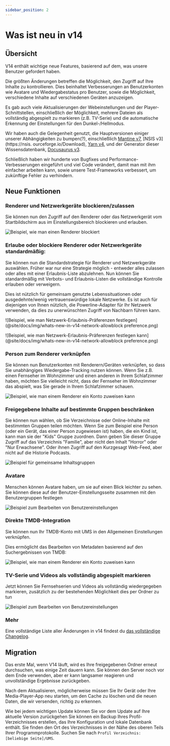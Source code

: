 ```yaml
---
sidebar_position: 2
---
```


# Was ist neu in v14

## Übersicht

V14 enthält wichtige neue Features, basierend auf dem, was unsere Benutzer gefordert haben.

Die größten Änderungen betreffen die Möglichkeit, den Zugriff auf Ihre Inhalte zu kontrollieren. Dies beinhaltet Verbesserungen an Benutzerkonten wie Avatare und Wiedergabestatus pro Benutzer, sowie die Möglichkeit, verschiedene Inhalte auf verschiedenen Geräten anzuzeigen.

Es gab auch viele Aktualisierungen der Webeinstellungen und der Player-Schnittstellen, einschließlich der Möglichkeit, mehrere Dateien als vollständig abgespielt zu markieren (z.B. TV-Serie) und die automatische Erkennung der Einstellungen für den Dunkel-/Hellmodus.

Wir haben auch die Gelegenheit genutzt, die Hauptversionen einiger unserer Abhängigkeiten zu bumpen(?), einschließlich [Mantine v7](https://mantine.dev/), [NSIS v3](https://nsis. ourceforge.io/Download), [Yarn v4](https://yarnpkg.com/), und der Generator dieser Wissensdatenbank, [Docusaurus v3](https://docusaurus.io/).

Schließlich haben wir hunderte von Bugfixes und Performance-Verbesserungen eingeführt und viel Code verändert, damit man mit ihm einfacher arbeiten kann, sowie unsere Test-Frameworks verbessert, um zukünftige Fehler zu verhindern.

## Neue Funktionen

### Renderer und Netzwerkgeräte blockieren/zulassen

Sie können nun den Zugriff auf den Renderer oder das Netzwerkgerät vom Startbildschirm aus im Einstellungsbereich blockieren und erlauben.

![Beispiel, wie man einen Renderer blockiert](@site/docs/img/whats-new-in-v14-block-renderer.png)

### Erlaube oder blockiere Renderer oder Netzwerkgeräte standardmäßig:

Sie können nun die Standardstrategie für Renderer und Netzwerkgeräte auswählen. Früher war nur eine Strategie möglich - entweder alles zulassen oder alles mit einer Erlaubnis-Liste abzulehnen. Nun können Sie standardmäßig mit Verbots- und Erlaubnis-Listen die vollständige Kontrolle erlauben oder verweigern.

Dies ist nützlich für gemeinsam genutzte Lebenssituationen oder ausgedehnte/wenig vertrauenswürdige lokale Netzwerke. Es ist auch für diejenigen von Ihnen nützlich, die Powerline-Adapter für Ihr Netzwerk verwenden, da dies zu unerwünschten Zugriff von Nachbarn führen kann.

![Beispiel, wie man Netzwerk-Erlaubnis-Präferenzen festlegen](@site/docs/img/whats-new-in-v14-network-allowblock preference.png)

![Beispiel, wie man Netzwerk-Erlaubnis-Präferenzen festlegen kann](@site/docs/img/whats-new-in-v14-network-allowblock preference.png)

### Person zum Renderer verknüpfen

Sie können nun Benutzerkonten mit Renderern/Geräten verknüpfen, so dass Sie unabhängiges Wiedergabe-Tracking nutzen können. Wenn Sie z.B. einen Fernseher im Wohnzimmer und einen anderen in Ihrem Schlafzimmer haben, möchten Sie vielleicht nicht, dass der Fernseher im Wohnzimmer das abspielt, was Sie gerade in Ihrem Schlafzimmer schauen.

![Beispiel, wie man einem Renderer ein Konto zuweisen kann](@site/docs/img/whats-new-in-v14-assign-account-to-renderer.png)

### Freigegebene Inhalte auf bestimmte Gruppen beschränken

Sie können nun wählen, ob Sie Verzeichnisse oder Online-Inhalte mit bestimmten Gruppen teilen möchten. Wenn Sie zum Beispiel eine Person (oder ein Gerät, das einer Person zugewiesen ist) haben, die ein Kind ist, kann man sie der "Kids" Gruppe zuordnen. Dann geben Sie dieser Gruppe Zugriff auf das Verzeichnis "Familie", aber nicht den Inhalt "Horror" oder "Nur Erwachsene". Oder ihnen Zugriff auf den Kurzgesagt Web-Feed, aber nicht auf die Historie Podcasts.

![Beispiel für gemeinsame Inhaltsgruppen](@site/docs/img/whats-new-in-v14-shared-content-group.png)

### Avatare

Menschen können Avatare haben, um sie auf einen Blick leichter zu sehen. Sie können diese auf der Benutzer-Einstellungsseite zusammen mit den Benutzergruppen festlegen

![Beispiel zum Bearbeiten von Benutzereinstellungen](@site/docs/img/whats-new-in-v14-user-avatar.png)

### Direkte TMDB-Integration

Sie können nun Ihr TMDB-Konto mit UMS in den Allgemeinen Einstellungen verknüpfen.

Dies ermöglicht das Bearbeiten von Metadaten basierend auf den Suchergebnissen von TMDB:

![Beispiel, wie man einem Renderer ein Konto zuweisen kann](@site/docs/img/whats-new-in-v14-tmdb-edit-metadata.png)

### TV-Serie und Videos als vollständig abgespielt markieren

Jetzt können Sie Fernsehserien und Videos als vollständig wiedergegeben markieren, zusätzlich zu der bestehenden Möglichkeit dies per Ordner zu tun

![Beispiel zum Bearbeiten von Benutzereinstellungen](@site/docs/img/whats-new-in-v14-mark-tv-series-fully-played.png)

### Mehr

Eine vollständige Liste aller Änderungen in v14 findest du [das vollständige Changelog](https://github.com/UniversalMediaServer/UniversalMediaServer/blob/main/CHANGELOG.md).

## Migration

Das erste Mal, wenn V14 läuft, wird es Ihre freigegebenen Ordner erneut durchsuchen, was einige Zeit dauern kann. Sie können den Server noch vor dem Ende verwenden, aber er kann langsamer reagieren und unvollständige Ergebnisse zurückgeben.

Nach dem Aktualisieren, möglicherweise müssen Sie Ihr Gerät oder Ihre Media-Player-App neu starten, um den Cache zu löschen und die neuen Daten, die wir versenden, richtig zu erkennen.

Wie bei jedem wichtigen Update können Sie vor dem Update auf Ihre aktuelle Version zurückgehen Sie können ein Backup Ihres Profil-Verzeichnisses erstellen, das Ihre Konfiguration und lokale Datenbank enthält. Sie finden den Ort des Verzeichnisses in der Nähe des oberen Teils Ihrer Programmprotokolle. Suchen Sie nach `Profil Verzeichnis: [beliebige Seite]/UMS`.
